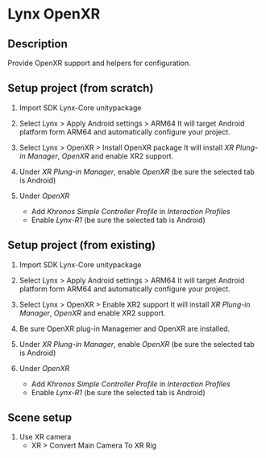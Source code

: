 # Lynx OpenXR

## Description

Provide OpenXR support and helpers for configuration.


## Setup project (from scratch)

1. Import SDK Lynx-Core unitypackage

2. Select Lynx > Apply Android settings > ARM64
		It will target Android platform form ARM64 and automatically configure your project.

3. Select Lynx > OpenXR > Install OpenXR package
		It will install _XR Plung-in Manager_, _OpenXR_ and enable XR2 support.

4. Under _XR Plung-in Manager_, enable _OpenXR_ (be sure the selected tab is Android)

5. Under _OpenXR_
	* Add _Khronos Simple Controller Profile_ in _Interaction Profiles_
	* Enable _Lynx-R1_ (be sure the selected tab is Android)
	
## Setup project (from existing)

1. Import SDK Lynx-Core unitypackage

2. Select Lynx > Apply Android settings > ARM64
		It will target Android platform form ARM64 and automatically configure your project.

3. Select Lynx > OpenXR > Enable XR2 support
		It will install _XR Plung-in Manager_, _OpenXR_ and enable XR2 support.
		
4. Be sure OpenXR plug-in Managemer and OpenXR are installed.

5. Under _XR Plung-in Manager_, enable _OpenXR_ (be sure the selected tab is Android)

6. Under _OpenXR_
	* Add _Khronos Simple Controller Profile_ in _Interaction Profiles_
	* Enable _Lynx-R1_ (be sure the selected tab is Android)

		
## Scene setup

1. Use XR camera
	*  XR > Convert Main Camera To XR Rig